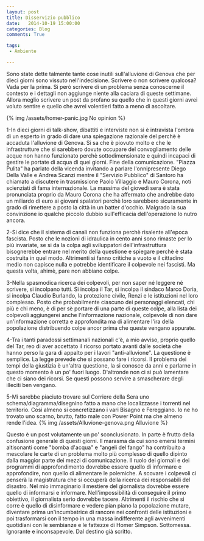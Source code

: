 ```yaml
---
layout: post
title: Disservizio pubblico 
date:   2014-10-19 15:00:00
categories: Blog
comments: True

tags:
 - Ambiente

---
```




Sono state dette talmente tante cose inutili sull'alluvione di Genova che per dieci giorni sono vissuto nell'indecisione. Scrivere o non scrivere qualcosa?
Vada per la prima. Si però scrivere di un problema senza conoscerne il contesto e i dettagli non aggiunge niente alla caciara di queste settimane.
Allora meglio scrivere un post da profano su quello che in questi giorni avrei voluto sentire e quello che avrei volentieri fatto a meno di ascoltare. 

{% img /assets/homer-panic.jpg No opinion %} 

1-In dieci giorni di talk-show, dibattiti e interviste non si è intravista l'ombra di un esperto in grado di dare una spiegazione razionale del perchè è accaduta l'alluvione di Genova. Si sa che è piovuto molto e che le infrastrutture che si sarebbero dovute occupare del convogliamento delle acque non hanno funzionato perchè sottodimensionate e quindi incapaci di gestire le portate di acqua di quei giorni. Fine della comunicazione. "Piazza Pulita" ha parlato della vicenda invitando a parlare l'onnipresente Diego Della Valle e Andrea Scanzi mentre il "Servizio Pubblico" di Santoro ha chiamato a discutere in trasmissione Paolo Villaggio e Mauro Corona, noti scienziati di fama internazionale. La massima del giovedì sera è stata pronunciata proprio da Mauro Corona che ha affermato che andrebbe dato un miliardo di euro ai giovani spalatori perchè loro sarebbero sicuramente in grado di rimettere a posto la città in un batter d'occhio. Malgrado la sua convinzione io qualche piccolo dubbio sull'efficacia dell'operazione lo nutro ancora. 

2-Si dice che il sistema di canali non funziona perchè risalente all'epoca fascista. Posto che le nozioni di idraulica in cento anni sono rimaste per lo più invariate,
se si da la colpa agli sviluppatori dell'infrastruttura bisognerebbe entrare nel merito della questione e spiegare perchè è stata costruita in quel modo. Altrimenti
si fanno critiche a vuoto e il cittadino medio non capisce nulla e potrebbe identificare il colpevole nei fascisti. Ma questa volta, ahimè, pare non abbiano colpe. 

3-Nella spasmodica ricerca dei colpevoli, per non saper né leggere né scrivere, si incolpano tutti. Si incolpa il Tar, si incolpa il sindaco Marco Doria, si incolpa Claudio Burlando, la protezione civile, Renzi e le istituzioni nel loro complesso. Posto che probabilmente ciascuno dei personaggi elencati, chi più e chi meno, è di per sè portare di una parte di queste colpe, alla lista dei colpevoli aggiungerei anche l'informazione nazionale, colpevole di non dare un'informazione corretta e approfondita ma di alimentare
l'ira della popolazione distribuendo colpe ancor prima che queste vengano appurate. 

4-Tra i tanti paradossi settimanali nazionali c'è, a mio avviso, proprio quello del Tar, reo di aver accettato il ricorso portato avanti dalle società che hanno perso la gara di appalto per i lavori "anti-alluvione". La questione è semplice. La legge prevede che si possano fare i ricorsi. Il problema dei tempi della giustizia è un'altra questione, la si conosce da anni e parlarne in questo momento è un po' fuori luogo. D'altronde non ci si può lamentare che ci siano dei ricorsi. Se questi possono servire a smascherare degli illeciti ben vengano.

5-Mi sarebbe piaciuto trovare sul Corriere della Sera uno schema/diagramma/disegnino fatto a mano che localizzasse i torrenti nel territorio. Così almeno si concretizzano 
i vari Bisagno e Fereggiano. Io ne ho trovato uno scarno, brutto, fatto male con Power Point ma che almeno rende l'idea.
{% img /assets/Alluvione-genova.png Alluvione %} 

Questo è un post volutamente un po' sconclusionato. In parte è frutto della confusione generale di questi giorni. Il marasma da cui sono emersi termini altisonanti come "bomba d'acqua" e "angeli del fango" ha contribuito a mescolare le carte di un problema molto più complesso di quello dipinto dalla maggior parte dei mezzi di comunicazione. Il ruolo dei giornali e dei programmi di approfondimento dovrebbe essere quello di informare e approfondire, non quello di alimentare le polemiche. A scovare i colpevoli ci penserà la magistratura che si occuperà della ricerca dei responsabili del disastro. Nel mio immaginario il mestiere del giornalista dovrebbe essere quello di informarsi e informare. Nell'impossibilità di conseguire il primo obiettivo, il giornalista serio dovrebbe tacere. Altrimenti il rischio che si corre è quello di disinformare e vedere pian piano la popolazione mutare, diventare prima un'incumbatrice di rancore nei confronti delle istituzioni e poi trasformarsi con il tempo in una massa indifferente agli avvenimenti quotidiani con le sembianze e le fattezze di Homer Simpson. Sottomessa. Ignorante e inconsapevole. Dal destino già scritto.
